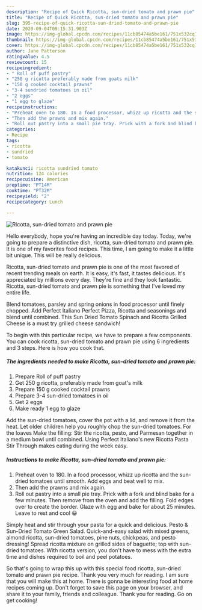 ```yaml
---
description: "Recipe of Quick Ricotta, sun-dried tomato and prawn pie"
title: "Recipe of Quick Ricotta, sun-dried tomato and prawn pie"
slug: 395-recipe-of-quick-ricotta-sun-dried-tomato-and-prawn-pie
date: 2020-09-04T09:15:31.903Z
image: https://img-global.cpcdn.com/recipes/11cb85474a5be161/751x532cq70/ricotta-sun-dried-tomato-and-prawn-pie-recipe-main-photo.jpg
thumbnail: https://img-global.cpcdn.com/recipes/11cb85474a5be161/751x532cq70/ricotta-sun-dried-tomato-and-prawn-pie-recipe-main-photo.jpg
cover: https://img-global.cpcdn.com/recipes/11cb85474a5be161/751x532cq70/ricotta-sun-dried-tomato-and-prawn-pie-recipe-main-photo.jpg
author: Jane Patterson
ratingvalue: 4.5
reviewcount: 15
recipeingredient:
- " Roll of puff pastry"
- "250 g ricotta preferably made from goats milk"
- "150 g cooked cocktail prawns"
- "3-4 sundried tomatoes in oil"
- "2 eggs"
- "1 egg to glaze"
recipeinstructions:
- "Preheat oven to 180. In a food processor, whizz up ricotta and the sun-dried tomatoes until smooth. Add eggs and beat well to mix."
- "Then add the prawns and mix again."
- "Roll out pastry into a small pie tray. Prick with a fork and blind bake for a few minutes. Then remove from the oven and add the filling. Fold edges over to create the border. Glaze with egg and bake for about 25 minutes. Leave to rest and cool 😀"
categories:
- Recipe
tags:
- ricotta
- sundried
- tomato

katakunci: ricotta sundried tomato 
nutrition: 124 calories
recipecuisine: American
preptime: "PT14M"
cooktime: "PT32M"
recipeyield: "2"
recipecategory: Lunch

---
```



![Ricotta, sun-dried tomato and prawn pie](https://img-global.cpcdn.com/recipes/11cb85474a5be161/751x532cq70/ricotta-sun-dried-tomato-and-prawn-pie-recipe-main-photo.jpg)

Hello everybody, hope you're having an incredible day today. Today, we're going to prepare a distinctive dish, ricotta, sun-dried tomato and prawn pie. It is one of my favorites food recipes. This time, I am going to make it a little bit unique. This will be really delicious.

Ricotta, sun-dried tomato and prawn pie is one of the most favored of recent trending meals on earth. It is easy, it's fast, it tastes delicious. It's appreciated by millions every day. They're fine and they look fantastic. Ricotta, sun-dried tomato and prawn pie is something that I've loved my entire life.

Blend tomatoes, parsley and spring onions in food processor until finely chopped. Add Perfect Italiano Perfect Pizza, Ricotta and seasonings and blend until combined. This Sun Dried Tomato Spinach and Ricotta Grilled Cheese is a must try grilled cheese sandwich!


To begin with this particular recipe, we have to prepare a few components. You can cook ricotta, sun-dried tomato and prawn pie using 6 ingredients and 3 steps. Here is how you cook that.

<!--inarticleads1-->

##### The ingredients needed to make Ricotta, sun-dried tomato and prawn pie:

1. Prepare  Roll of puff pastry
1. Get 250 g ricotta, preferably made from goat&#39;s milk
1. Prepare 150 g cooked cocktail prawns
1. Prepare 3-4 sun-dried tomatoes in oil
1. Get 2 eggs
1. Make ready 1 egg to glaze


Add the sun-dried tomatoes, cover the pot with a lid, and remove it from the heat. Let older children help you roughly chop the sun-dried tomatoes. For the loaves Make the filling: Stir the ricotta, pesto, and Parmesan together in a medium bowl until combined. Using Perfect Italiano&#39;s new Ricotta Pasta Stir Through makes eating during the week easy. 

<!--inarticleads2-->

##### Instructions to make Ricotta, sun-dried tomato and prawn pie:

1. Preheat oven to 180. In a food processor, whizz up ricotta and the sun-dried tomatoes until smooth. Add eggs and beat well to mix.
1. Then add the prawns and mix again.
1. Roll out pastry into a small pie tray. Prick with a fork and blind bake for a few minutes. Then remove from the oven and add the filling. Fold edges over to create the border. Glaze with egg and bake for about 25 minutes. Leave to rest and cool 😀


Simply heat and stir through your pasta for a quick and delicious. Pesto &amp; Sun-Dried Tomato Green Salad. Quick-and-easy salad with mixed greens, almond ricotta, sun-dried tomatoes, pine nuts, chickpeas, and pesto dressing! Spread ricotta mixture on grilled sides of baguette; top with sun-dried tomatoes. With ricotta version, you don&#39;t have to mess with the extra time and dishes required to boil and peel potatoes. 

So that's going to wrap this up with this special food ricotta, sun-dried tomato and prawn pie recipe. Thank you very much for reading. I am sure that you will make this at home. There is gonna be interesting food at home recipes coming up. Don't forget to save this page on your browser, and share it to your family, friends and colleague. Thank you for reading. Go on get cooking!
